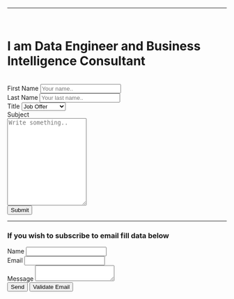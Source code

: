 <script type="text/javascript" src="https://cdn.jsdelivr.net/npm/@emailjs/browser@3/dist/email.min.js"></script>
<script type="text/javascript">
    (function() {
        // https://dashboard.emailjs.com/admin/account
        emailjs.init('T04vjc-ugM4jOvwZ2');
    })();
</script>
<script type="text/javascript">
    window.onload = function() {
        document.getElementById('contact-form').addEventListener('submit', function(event) {
            event.preventDefault();
              //if valid_email($('input[name=user_email]').val())  {
              // generate a five digit number for the contact_number variable  
              this.contact_number.value = Math.random() * 100000 | 0;
              // these IDs from the previous steps
              emailjs.sendForm('service_4xyaq4h', 'template_fbrmfwm', this)
                  .then(function() {
                      console.log('SUCCESS!');
                  }, function(error) {
                      console.log('FAILED...', error);
                  });
              //}    
          });
       
    }
</script>
<hr/>
<br>
<h1>
I am Data Engineer and Business Intelligence Consultant
</h1>

<br>
<div class="form">
  <form id="form" class="form" method="post" halign="center" action="mailto:miro5lav@10g.pl">
    <label for="fname">First Name</label>
    <input type="text" id="fname" name="firstname" placeholder="Your name..">
    <br>
    <label for="lname">Last Name</label>
    <input type="text" id="lname" name="lastname" placeholder="Your last name..">
    <br>
    <label for="country">Title</label>
    <select id="country" name="country">
      <option value="job">Job Offer</option>
      <option value="teamwork">Collaboration</option>
      <option value="money">Special Offer</option>
    </select>
    <br>
    <label for="subject">Subject</label> <br>
    <textarea halign="center" id="subject" name="subject" placeholder="Write something.." style="height:200px;"></textarea>
    <br>
    <input type="submit" value="Submit">   
  <hr/>
<h3> If you wish to subscribe to email fill data below</h3>
  </form>
      <form class="form" id="contact-form">
        <input type="hidden" name="contact_number">
        <label>Name</label>
        <input type="text" name="user_name"><br>
        <label>Email</label>
        <input type="email" name="user_email"><br>
        <label>Message</label>
        <textarea name="message"></textarea><br>
        <input type="submit" value="Send">
        <button onclick="valid_email($('input[name=user_email]').val())"> Validate Email </button>
        </form>
</div>